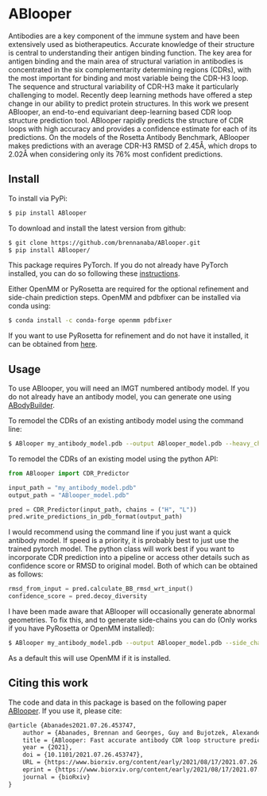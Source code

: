 # ABlooper

Antibodies are a key component of the immune system and have been extensively used as biotherapeutics. Accurate knowledge of their structure is central to understanding their antigen binding function. The key area for antigen binding and the main area of structural variation in antibodies is concentrated in the six complementarity determining regions (CDRs), with the most important for binding and most variable being the CDR-H3 loop. The sequence and structural variability of CDR-H3 make it particularly challenging to model. Recently deep learning methods have offered a step change in our ability to predict protein structures. In this work we present ABlooper, an end-to-end equivariant deep-learning based CDR loop structure prediction tool. ABlooper rapidly predicts the structure of CDR loops with high accuracy and provides a confidence estimate for each of its predictions. On the models of the Rosetta Antibody Benchmark, ABlooper makes predictions with an average CDR-H3 RMSD of 2.45Å, which drops to 2.02Å when considering only its 76% most confident predictions.


## Install

To install via PyPi:

```bash
$ pip install ABlooper
```

To download and install the latest version from github:

```bash
$ git clone https://github.com/brennanaba/ABlooper.git
$ pip install ABlooper/
```

This package requires PyTorch. If you do not already have PyTorch installed, you can do so following these <a href="https://pytorch.org/get-started/locally/">instructions</a>.


Either OpenMM or PyRosetta are required for the optional refinement and side-chain prediction steps. 
OpenMM and pdbfixer can be installed via conda using:

```bash
$ conda install -c conda-forge openmm pdbfixer
```

If you want to use PyRosetta for refinement and do not have it installed, it can be obtained from <a href="https://www.pyrosetta.org/">here</a>.

## Usage

To use ABlooper, you will need an IMGT numbered antibody model. If you do not already have an antibody model, you can generate one using <a href="http://opig.stats.ox.ac.uk/webapps/newsabdab/sabpred/abodybuilder/">ABodyBuilder</a>.

To remodel the CDRs of an existing antibody model using the command line:

```bash
$ ABlooper my_antibody_model.pdb --output ABlooper_model.pdb --heavy_chain H --light_chain L
```

To remodel the CDRs of an existing model using the python API:

```python
from ABlooper import CDR_Predictor

input_path = "my_antibody_model.pdb"
output_path = "ABlooper_model.pdb"

pred = CDR_Predictor(input_path, chains = ("H", "L"))
pred.write_predictions_in_pdb_format(output_path)
```


I would recommend using the command line if you just want a quick antibody model. If speed is a priority, it is probably best to just use the trained pytorch model. The python class will work best if you want to incorporate CDR prediction into a pipeline or access other details such as confidence score or RMSD to original model. Both of which can be obtained as follows:


```python
rmsd_from_input = pred.calculate_BB_rmsd_wrt_input()
confidence_score = pred.decoy_diversity 
```

I have been made aware that ABlooper will occasionally generate abnormal geometries. To fix this, and to generate side-chains you can do (Only works if you have PyRosetta or OpenMM installed):

```bash
$ ABlooper my_antibody_model.pdb --output ABlooper_model.pdb --side_chains
```

As a default this will use OpenMM if it is installed.

## Citing this work

The code and data in this package is based on the following paper <a href="https://www.biorxiv.org/content/10.1101/2021.07.26.453747v2">ABlooper</a>. If you use it, please cite:

```tex
@article {Abanades2021.07.26.453747,
	author = {Abanades, Brennan and Georges, Guy and Bujotzek, Alexander and Deane, Charlotte M.},
	title = {ABlooper: Fast accurate antibody CDR loop structure prediction with accuracy estimation},
	year = {2021},
	doi = {10.1101/2021.07.26.453747},
	URL = {https://www.biorxiv.org/content/early/2021/08/17/2021.07.26.453747},
	eprint = {https://www.biorxiv.org/content/early/2021/08/17/2021.07.26.453747.full.pdf},
	journal = {bioRxiv}
}
```

